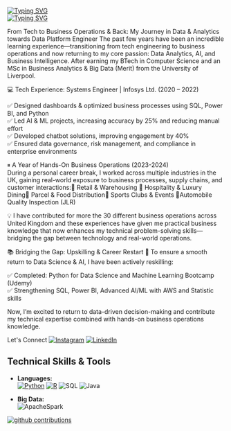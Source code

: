 [![Typing SVG](https://readme-typing-svg.demolab.com?font=Fira+Code&pause=4000&color=112BF7&width=500&lines=Hey%2C)](https://git.io/typing-svg)<br>
[![Typing SVG](https://readme-typing-svg.demolab.com?font=Fira+Code&pause=4000&color=112BF7&width=500&lines=I+am+Mohankumar+Markuli+Chandrayigowda)](https://git.io/typing-svg)

From Tech to Business Operations & Back: My Journey in Data & Analytics towards Data Platform Engineer
<break>
The past few years have been an incredible learning experience—transitioning from tech engineering to business operations and now returning to my core passion: Data Analytics, AI, and Business Intelligence. After earning my BTech in Computer Science and an MSc in Business Analytics & Big Data (Merit) from the University of Liverpool.

💻 Tech Experience: Systems Engineer | Infosys Ltd. (2020 – 2022)</n>

✅ Designed dashboards & optimized business processes using SQL, Power BI, and Python<br>
✅ Led AI & ML projects, increasing accuracy by 25% and reducing manual effort<br>
✅ Developed chatbot solutions, improving engagement by 40%<br>
✅ Ensured data governance, risk management, and compliance in enterprise environments<br>

⏸ A Year of Hands-On Business Operations (2023-2024) <br> During a personal career break, I worked across multiple industries in the UK, gaining real-world exposure to business processes, supply chains, and customer interactions:🔹 Retail & Warehousing 🔹 Hospitality & Luxury Dining🔹 Parcel & Food Distribution🔹 Sports Clubs & Events 🔹Automobile Quality Inspection (JLR)

💡 I have contributed for more the 30 different business operations across United Kingdom and these experiences have given me practical business knowledge that now enhances my technical problem-solving skills—bridging the gap between technology and real-world operations.

📚 Bridging the Gap: Upskilling & Career Restart
🚀 To ensure a smooth return to Data Science & AI, I have been actively reskilling:

 ✅ Completed: Python for Data Science and Machine Learning Bootcamp (Udemy)<br>
 ✅ Strengthening SQL, Power BI, Advanced AI/ML with AWS and Statistic skills

Now, I’m excited to return to data-driven decision-making and contribute my technical expertise combined with hands-on business operations knowledge.
<br>

Let's Connect
[![Instagram](https://img.shields.io/badge/Instagram-%23E4405F.svg?logo=Instagram&logoColor=white)](https://instagram.com/rvishalmohan) 
[![LinkedIn](https://img.shields.io/badge/LinkedIn-%230077B5.svg?logo=linkedin&logoColor=white)](https://linkedin.com/in/mohankumar-mc) 

<a><h2>Technical Skills & Tools</h2></a>

 - **Languages:**  </br>
[![Python](https://img.shields.io/badge/Python-3670A0?style=flat&logo=python&logoColor=ffdd54)](https://www.python.org/)
[![R](https://img.shields.io/badge/R-%23DC322F.svg?style=flat&logo=r&logoColor=white)](https://www.r-project.org/)
  ![SQL](https://img.shields.io/badge/SQL-%233579b6.svg?style=flat&logo=postgresql&logoColor=white) 
  ![Java](https://img.shields.io/badge/JAVA-%23ED8B00.svg?style=flat&logo=openbsd&logoColor=white) 
  
 - **Big Data:**  </br>
  ![ApacheSpark](https://img.shields.io/badge/Apache%20Spark-%233579b6.svg?style=flat&logo=apache&logoColor=white)






[![github contributions](https://github-profile-summary-cards.vercel.app/api/cards/profile-details?username=mohankumar-markuli&theme=monokai)](https://github.com/mohankumar-markuli)
<!--
# 📊 GitHub Stats:
![aa](https://github-readme-stats.vercel.app/api?username=mohankumar-markuli&theme=dark&hide_border=false&include_all_commits=false&count_private=false)<br/>
![](https://github-readme-streak-stats.herokuapp.com/?user=mohankumar-markuli&theme=dark&hide_border=false)<br/>
![](https://github-readme-stats.vercel.app/api/top-langs/?username=mohankumar-markuli&theme=dark&hide_border=false&include_all_commits=false&count_private=false&layout=compact)
###

---
[![](https://visitcount.itsvg.in/api?id=mohankumar-markuli&icon=0&color=0)](https://visitcount.itsvg.in)

-->



<!-- Proudly created with GPRM ( https://gprm.itsvg.in ) -->
